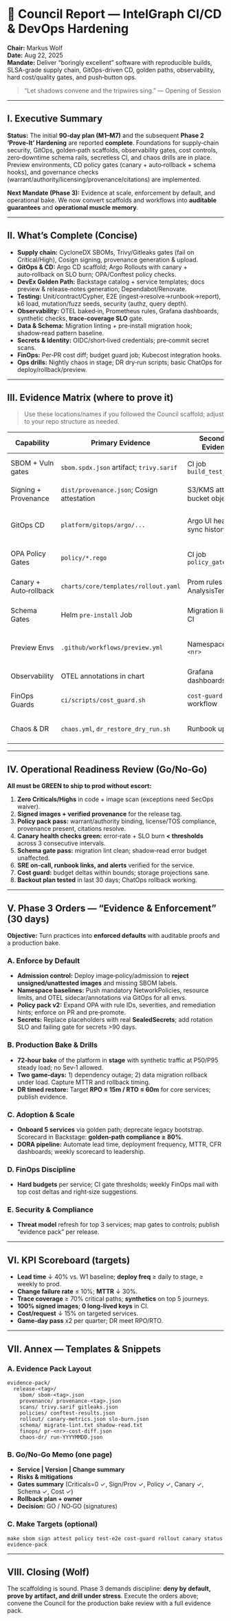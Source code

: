 # 📜 Council Report — IntelGraph CI/CD & DevOps Hardening

**Chair:** Markus Wolf  
**Date:** Aug 22, 2025  
**Mandate:** Deliver “boringly excellent” software with reproducible builds, SLSA-grade supply chain, GitOps-driven CD, golden paths, observability, hard cost/quality gates, and push‑button ops.

> “Let shadows convene and the tripwires sing.” — Opening of Session

---

## I. Executive Summary
**Status:** The initial **90‑day plan (M1–M7)** and the subsequent **Phase 2 ‘Prove‑It’ Hardening** are reported **complete**. Foundations for supply‑chain security, GitOps, golden‑path scaffolds, observability gates, cost controls, zero‑downtime schema rails, secretless CI, and chaos drills are in place. Preview environments, CD policy gates (canary + auto‑rollback + schema hooks), and governance checks (warrant/authority/licensing/provenance/citations) are implemented.

**Next Mandate (Phase 3):** Evidence at scale, enforcement by default, and operational bake. We now convert scaffolds and workflows into **auditable guarantees** and **operational muscle memory**.

---

## II. What’s Complete (Concise)
- **Supply chain:** CycloneDX SBOMs, Trivy/Gitleaks gates (fail on Critical/High), Cosign signing, provenance generation & upload.
- **GitOps & CD:** Argo CD scaffold; Argo Rollouts with canary + auto‑rollback on SLO burn; OPA/Conftest policy checks.
- **DevEx Golden Path:** Backstage catalog + service templates; docs preview & release‑notes generation; Dependabot/Renovate.
- **Testing:** Unit/contract/Cypher, E2E (ingest→resolve→runbook→report), k6 load, mutation/fuzz seeds, security (authz, query depth).
- **Observability:** OTEL baked‑in, Prometheus rules, Grafana dashboards, synthetic checks, **trace‑coverage SLO** gate.
- **Data & Schema:** Migration linting + pre‑install migration hook; shadow‑read pattern baseline.
- **Secrets & Identity:** OIDC/short‑lived credentials; pre‑commit secret scans.
- **FinOps:** Per‑PR cost diff; budget guard job; Kubecost integration hooks.
- **Ops drills:** Nightly chaos in stage; DR dry‑run scripts; basic ChatOps for deploy/rollback/preview.

---

## III. Evidence Matrix (where to prove it)
> Use these locations/names if you followed the Council scaffold; adjust to your repo structure as needed.

| Capability | Primary Evidence | Secondary Evidence | How to Verify |
|---|---|---|---|
| SBOM + Vuln gates | `sbom.spdx.json` artifact; `trivy.sarif` | CI job `build_test_scan` | PR shows SBOM + failing status on Critical/High |
| Signing + Provenance | `dist/provenance.json`; Cosign attestation | S3/KMS attest bucket object | `cosign verify-attestation` against ECR tag |
| GitOps CD | `platform/gitops/argo/...` | Argo UI health; sync history | Roll a canary and see AnalysisTemplates execute |
| OPA Policy Gates | `policy/*.rego` | CI job `policy_gates` | Deliberately remove warrant → CI fails |
| Canary + Auto‑rollback | `charts/core/templates/rollout.yaml` | Prom rules + AnalysisTemplates | Trip SLO burn → rollout aborts/rollbacks |
| Schema Gates | Helm `pre-install` Job | Migration lints in CI | Introduce forbidden op → gate blocks |
| Preview Envs | `.github/workflows/preview.yml` | Namespaces `pr-<nr>` | Open PR → preview URL responds; smoke passes |
| Observability | OTEL annotations in chart | Grafana dashboards | Trace coverage gate ≥ threshold |
| FinOps Guards | `ci/scripts/cost_guard.sh` | `cost-guard.yml` workflow | Push change with high cost delta → gate fails |
| Chaos & DR | `chaos.yml`, `dr_restore_dry_run.sh` | Runbook updates | Nightly stage pod kill; restore timer recorded |

---

## IV. Operational Readiness Review (Go/No‑Go)
**All must be GREEN to ship to prod without escort:**
1. **Zero Criticals/Highs** in code + image scan (exceptions need SecOps waiver).  
2. **Signed images + verified provenance** for the release tag.  
3. **Policy pack pass:** warrant/authority binding, license/TOS compliance, provenance present, citations resolve.  
4. **Canary health checks green:** error‑rate + SLO burn **< thresholds** across 3 consecutive intervals.  
5. **Schema gate pass:** migration lint clean; shadow‑read error budget unaffected.  
6. **SRE on‑call, runbook links, and alerts** verified for the service.  
7. **Cost guard:** budget deltas within bounds; storage projections sane.  
8. **Backout plan tested** in last 30 days; ChatOps rollback working.

---

## V. Phase 3 Orders — “Evidence & Enforcement” (30 days)
**Objective:** Turn practices into
**enforced defaults** with auditable proofs and a production bake.

### A. Enforce by Default
- **Admission control:** Deploy image‑policy/admission to **reject unsigned/unattested images** and missing SBOM labels.
- **Namespace baselines:** Push mandatory NetworkPolicies, resource limits, and OTEL sidecar/annotations via GitOps for all envs.
- **Policy pack v2:** Expand OPA with rule IDs, severities, and remediation hints; enforce on PR and pre‑promote.
- **Secrets:** Replace placeholders with real **SealedSecrets**; add rotation SLO and failing gate for secrets >90 days.

### B. Production Bake & Drills
- **72‑hour bake** of the platform in **stage** with synthetic traffic at P50/P95 steady load; no Sev‑1 allowed.
- **Two game‑days:** 1) dependency outage; 2) data migration rollback under load. Capture MTTR and rollback timing.
- **DR timed restore:** Target **RPO ≤ 15m / RTO ≤ 60m** for core services; publish evidence.

### C. Adoption & Scale
- **Onboard 5 services** via golden path; deprecate legacy bootstrap. Scorecard in Backstage: **golden‑path compliance ≥ 80%**.
- **DORA pipeline:** Automate lead time, deployment frequency, MTTR, CFR dashboards; weekly scorecard to leadership.

### D. FinOps Discipline
- **Hard budgets** per service; CI gate thresholds; weekly FinOps mail with top cost deltas and right‑size suggestions.

### E. Security & Compliance
- **Threat model** refresh for top 3 services; map gates to controls; publish “evidence pack” per release.

---

## VI. KPI Scoreboard (targets)
- **Lead time** ↓ 40% vs. W1 baseline; **deploy freq** ≥ daily to stage, ≥ weekly to prod.  
- **Change failure rate** ≤ 10%; **MTTR** ↓ 30%.  
- **Trace coverage** ≥ 70% critical paths; **synthetics** on top 5 journeys.  
- **100% signed images**; **0 long‑lived keys** in CI.  
- **Cost/request** ↓ 15% on targeted services.  
- **Game‑day pass** x2 per quarter; DR meet RPO/RTO.

---

## VII. Annex — Templates & Snippets

### A. Evidence Pack Layout
```
evidence-pack/
  release-<tag>/
    sbom/ sbom-<tag>.json
    provenance/ provenance-<tag>.json
    scans/ trivy.sarif gitleaks.json
    policies/ conftest-results.json
    rollout/ canary-metrics.json slo-burn.json
    schema/ migrate-lint.txt shadow-read.txt
    finops/ pr-<nr>-cost-diff.json
    chaos-dr/ run-YYYYMMDD.json
```

### B. Go/No‑Go Memo (one page)
- **Service | Version | Change summary**  
- **Risks & mitigations**  
- **Gates summary** (Criticals=0 ✓, Sign/Prov ✓, Policy ✓, Canary ✓, Schema ✓, Cost ✓)  
- **Rollback plan + owner**  
- **Decision:** GO / NO‑GO (signatures)

### C. Make Targets (optional)
```
make sbom sign attest policy test-e2e cost-guard rollout canary status evidence-pack
```

---

## VIII. Closing (Wolf)
The scaffolding is sound. Phase 3 demands discipline: **deny by default, prove by artifact, and drill under stress**. Execute the orders above; convene the Council for the production bake review with a full evidence pack.

